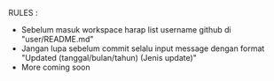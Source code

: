 RULES :

- Sebelum masuk workspace harap list username github di "user/README.md"
- Jangan lupa sebelum commit selalu input  message dengan format "Updated (tanggal/bulan/tahun) (Jenis update)"
- More coming soon
